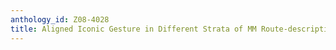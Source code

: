 ```yaml
---
anthology_id: Z08-4028
title: Aligned Iconic Gesture in Different Strata of MM Route-description
---
```

